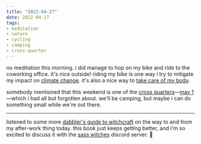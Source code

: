 ```yaml
---
title: "2022-04-27"
date: 2022-04-27
tags:
- meditation
- nature
- cycling
- camping
- cross-quarter
---
```


no meditation this morning. i did manage to hop on my bike and ride to the coworking office. it's nice outside! riding my bike is one way i try to mitigate my impact on [climate change](protect%20nature.md). it's also a nice way to [take care of my body](respect%20the%20body.md).

somebody mentioned that this weekend is one of the [cross quarters](cross%20quarters.md)—[may 1](may%201)—which i had all but forgotten about. we'll be camping, but maybe i can do something small while we're out there.

---

listened to some more [dabbler's guide to witchcraft](the%20dabbler's%20guide%20to%20witchcraft.md) on the way to and from my after-work thing today. this book just keeps getting better, and i'm so excited to discuss it with the [sass witches](sass%20witches.md) discord server. 🤩